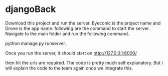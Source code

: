 # djangoBack

Download this project and run the server. Eyeconic is the project name and 
Drone is the app name. following are the command to start the server. 
Navigate to the main folder and run the following command.

python manage.py runserver.

Once you run the server, it should start on  http://127.0.0.1:8000/

then hit the urls are required. The code is pretty much self explanatory. But i will explain the code to the team again once we integrate this. 
